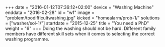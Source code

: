 +++
date = "2016-01-12T07:36:12+02:00"
device = "Washing Machine"
enddata = "2016-02-28"
id = "w1"
image = "problem/toodifficultwashing.jpg"
kicked = "homealarm/prob-1/"
solutions = ["washer/sol-1/"]
startdate = "2015-12-25"
title = "You need a PhD"
weight = "6"
+++
Doing the washing should not be hard. Different family members have different skill sets when it comes to selecting the correct washing programme.
